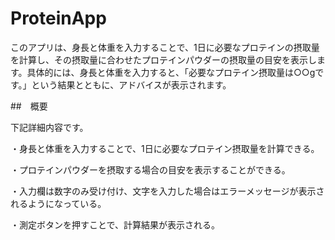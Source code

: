 # ProteinApp
このアプリは、身長と体重を入力することで、1日に必要なプロテインの摂取量を計算し、その摂取量に合わせたプロテインパウダーの摂取量の目安を表示します。具体的には、身長と体重を入力すると、「必要なプロテイン摂取量は○○gです。」という結果とともに、アドバイスが表示されます。

##　概要

下記詳細内容です。


・身長と体重を入力することで、1日に必要なプロテイン摂取量を計算できる。

・プロテインパウダーを摂取する場合の目安を表示することができる。

・入力欄は数字のみ受け付け、文字を入力した場合はエラーメッセージが表示されるようになっている。

・測定ボタンを押すことで、計算結果が表示される。
